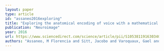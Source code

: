 ```yaml
---
layout: paper
type: article
id: "assaneo2016exploring"
title: "Exploring the anatomical encoding of voice with a mathematical model of the vocal system"
publication: "Neuroimage"
year: 2016
url: https://www.sciencedirect.com/science/article/pii/S1053811916303408
authors: "Assaneo, M Florencia and Sitt, Jacobo and Varoquaux, Gael and Sigman, Mariano and Cohen, Laurent and Trevisan, Marcos A"
---
```

